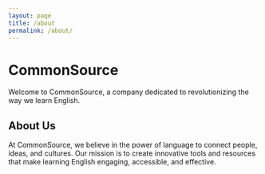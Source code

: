 ```yaml
---
layout: page
title: /about
permalink: /about/
---
```


# CommonSource

Welcome to CommonSource, a company dedicated to revolutionizing the way we learn English.

## About Us

At CommonSource, we believe in the power of language to connect people, ideas, and cultures. Our mission is to create innovative tools and resources that make learning English engaging, accessible, and effective.